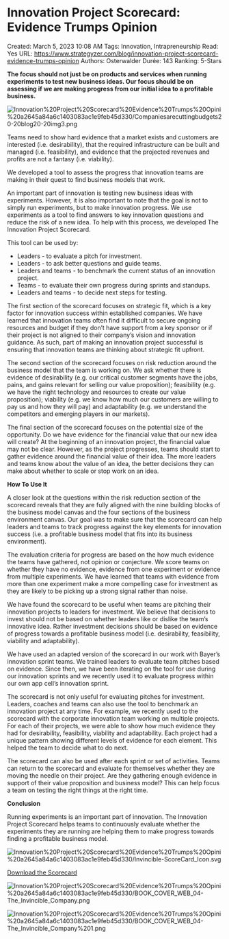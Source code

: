 # Innovation Project Scorecard: Evidence Trumps Opinion

Created: March 5, 2023 10:08 AM
Tags: Innovation, Intrapreneurship
Read: Yes
URL: https://www.strategyzer.com/blog/innovation-project-scorecard-evidence-trumps-opinion
Authors: Osterwalder
Durée: 143
Ranking: 5-Stars

**The focus should not just be on products and services when running experiments to test new business ideas. Our focus should be on assessing if we are making progress from our initial idea to a profitable business.**

![Innovation%20Project%20Scorecard%20Evidence%20Trumps%20Opini%20a2645a84a6c1403083ac1e9feb45d330/Companiesarecuttingbudgets20-20blog20-20img3.png](Innovation%20Project%20Scorecard%20Evidence%20Trumps%20Opini%20a2645a84a6c1403083ac1e9feb45d330/Companiesarecuttingbudgets20-20blog20-20img3.png)

Teams need to show hard evidence that a market exists and customers are interested (i.e. desirability), that the required infrastructure can be built and managed (i.e. feasibility), and evidence that the projected revenues and profits are not a fantasy (i.e. viability).

We developed a tool to assess the progress that innovation teams are making in their quest to find business models that work.

An important part of innovation is testing new business ideas with experiments. However, it is also important to note that the goal is not to simply run experiments, but to make innovation progress. We use experiments as a tool to find answers to key innovation questions and reduce the risk of a new idea. To help with this process, we developed The Innovation Project Scorecard.

This tool can be used by:

- Leaders - to evaluate a pitch for investment.
- Leaders - to ask better questions and guide teams.
- Leaders and teams - to benchmark the current status of an innovation project.
- Teams - to evaluate their own progress during sprints and standups.
- Leaders and teams - to decide next steps for testing.

The first section of the scorecard focuses on strategic fit, which is a key factor for innovation success within established companies. We have learned that innovation teams often find it difficult to secure ongoing resources and budget if they don’t have support from a key sponsor or if their project is not aligned to their company’s vision and innovation guidance. As such, part of making an innovation project successful is ensuring that innovation teams are thinking about strategic fit upfront.

The second section of the scorecard focuses on risk reduction around the business model that the team is working on. We ask whether there is evidence of desirability (e.g. our critical customer segments have the jobs, pains, and gains relevant for selling our value proposition); feasibility (e.g. we have the right technology and resources to create our value proposition); viability (e.g. we know how much our customers are willing to pay us and how they will pay) and adaptability (e.g. we understand the competitors and emerging players in our markets).

The final section of the scorecard focuses on the potential size of the opportunity. Do we have evidence for the financial value that our new idea will create? At the beginning of an innovation project, the financial value may not be clear. However, as the project progresses, teams should start to gather evidence around the financial value of their idea. The more leaders and teams know about the value of an idea, the better decisions they can make about whether to scale or stop work on an idea.

**How To Use It**

A closer look at the questions within the risk reduction section of the scorecard reveals that they are fully aligned with the nine building blocks of the business model canvas and the four sections of the business environment canvas. Our goal was to make sure that the scorecard can help leaders and teams to track progress against the key elements for innovation success (i.e. a profitable business model that fits into its business environment).

The evaluation criteria for progress are based on the how much evidence the teams have gathered, not opinion or conjecture. We score teams on whether they have no evidence, evidence from one experiment or evidence from multiple experiments. We have learned that teams with evidence from more than one experiment make a more compelling case for investment as they are likely to be picking up a strong signal rather than noise.

We have found the scorecard to be useful when teams are pitching their innovation projects to leaders for investment. We believe that decisions to invest should not be based on whether leaders like or dislike the team’s innovative idea. Rather investment decisions should be based on evidence of progress towards a profitable business model (i.e. desirability, feasibility, viability and adaptability).

We have used an adapted version of the scorecard in our work with Bayer’s innovation sprint teams. We trained leaders to evaluate team pitches based on evidence. Since then, we have been iterating on the tool for use during our innovation sprints and we recently used it to evaluate progress within our own app cell’s innovation sprint.

The scorecard is not only useful for evaluating pitches for investment. Leaders, coaches and teams can also use the tool to benchmark an innovation project at any time. For example, we recently used to the scorecard with the corporate innovation team working on multiple projects. For each of their projects, we were able to show how much evidence they had for desirability, feasibility, viability and adaptability. Each project had a unique pattern showing different levels of evidence for each element. This helped the team to decide what to do next.

The scorecard can also be used after each sprint or set of activities. Teams can return to the scorecard and evaluate for themselves whether they are moving the needle on their project. Are they gathering enough evidence in support of their value proposition and business model? This can help focus a team on testing the right things at the right time.

**Conclusion**

Running experiments is an important part of innovation. The Innovation Project Scorecard helps teams to continuously evaluate whether the experiments they are running are helping them to make progress towards finding a profitable business model.

![Innovation%20Project%20Scorecard%20Evidence%20Trumps%20Opini%20a2645a84a6c1403083ac1e9feb45d330/Invincible-ScoreCard_Icon.svg](Innovation%20Project%20Scorecard%20Evidence%20Trumps%20Opini%20a2645a84a6c1403083ac1e9feb45d330/Invincible-ScoreCard_Icon.svg)

[Download the Scorecard](https://www.strategyzer.com/cs/c/?cta_guid=5dd5124a-cabd-46a9-bb83-16fdb1c12e69&signature=AAH58kFpvHD6NVrGq_c3xLiNnvUQFt0jBw&pageId=12584464381&placement_guid=031040cc-75fb-4b25-8044-d323b19d3a51&click=748a8c5c-a447-4054-b04a-22435fac9021&hsutk=&canon=https%3A%2F%2Fwww.strategyzer.com%2Fblog%2Finnovation-project-scorecard-evidence-trumps-opinion&portal_id=4952096&redirect_url=APefjpHb-Fdahpxp-UOagG7YCelFeq_wff80N7anPl8JVO9_lehO5x0854UnGHtHnMrDGFubiGifILlZKbsYF1PD_YUc85tMaYKFzr7W3C_WFST9bkCVvCG76xcKpEqwhDi0b06RizgDTg7jYZApfIRCMymafi6oR8y_m30By5x-SV61az3nJhTzN_vjpCdapocBMuTO22PO)

![Innovation%20Project%20Scorecard%20Evidence%20Trumps%20Opini%20a2645a84a6c1403083ac1e9feb45d330/BOOK_COVER_WEB_04-The_Invincible_Company.png](Innovation%20Project%20Scorecard%20Evidence%20Trumps%20Opini%20a2645a84a6c1403083ac1e9feb45d330/BOOK_COVER_WEB_04-The_Invincible_Company.png)

![Innovation%20Project%20Scorecard%20Evidence%20Trumps%20Opini%20a2645a84a6c1403083ac1e9feb45d330/BOOK_COVER_WEB_04-The_Invincible_Company%201.png](Innovation%20Project%20Scorecard%20Evidence%20Trumps%20Opini%20a2645a84a6c1403083ac1e9feb45d330/BOOK_COVER_WEB_04-The_Invincible_Company%201.png)
